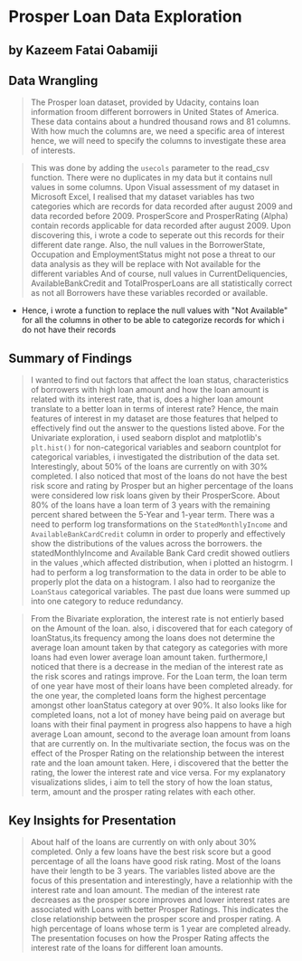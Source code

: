 # Prosper Loan Data Exploration
## by Kazeem Fatai Oabamiji


## Data Wrangling

> The Prosper loan dataset, provided by Udacity, contains loan information froom different borrowers in United States of America. These data contains about a hundred thousand rows and 81 columns. With how much the columns are, we need a specific area of interest hence, we will need to specify the columns to investigate these area of interests.

>This was done by adding the `usecols` parameter to the read_csv function. There were no duplicates in my data but it contains null values in some columns. Upon Visual assessment of my dataset in Microsoft Excel, I realised that my dataset variables has two categories which are records for data recorded after august 2009 and data recorded before 2009. ProsperScore and ProsperRating (Alpha) contain records applicable for data recorded after august 2009. 
Upon discovering this, i wrote a code to seperate out this records for their different date range. Also, the null values in the BorrowerState, Occupation and EmploymentStatus might not pose a threat to our data analysis as they will be replace with Not available for the different variables
And of course, null values in CurrentDeliquencies, AvailableBankCredit and TotalProsperLoans are all statistically correct as not all Borrowers have these variables recorded or available.

- Hence, i wrote a function to replace the null values with "Not Available" for all the columns in other to be able to categorize records for which i do not have their records


## Summary of Findings
> I wanted to find out factors that affect the loan status, characteristics of borrowers with high loan amount and how the loan amount is related with its interest rate, that is, does a higher loan amount translate to a better loan in terms of interest rate?
Hence, the main features of interest in my dataset are those features that helped to effectively find out the answer to the questions listed above.
For the Univariate exploration, i used seaborn displot and matplotlib's `plt.hist()` for non-categorical variables and seaborn countplot for categorical variables, i investigated the distribution of the data set. Interestingly, about 50% of the loans are currently on with 30% completed. 
I also noticed that most of the loans do not have the best risk score and rating by Prosper but an higher percentage of the loans were considered low risk loans given by their ProsperScore.
About 80% of the loans have a loan term of 3 years with the remaining percent shared between the 5-Year and 1-year term.
There was a need to perform log transformations on the `StatedMonthlyIncome`  and `AvailableBankCardCredit` column in order to properly and effectively show the distributions of the values across the borrowers. 
the statedMonthlyIncome and Available Bank Card credit showed outliers in the values ,which affected distribution, when i plotted an histogrm. I had to perform a log transformation to the data in order to be able to properly plot the data on a histogram. I also had to reorganize the `LoanStaus` categorical variables. The past due loans were summed up into one category to reduce redundancy.

>From the Bivariate exploration, the interest rate is not entierly based on the Amount of the loan. also, i discovered that for each category of loanStatus,its frequency among the loans does not determine the average loan amount taken by that category as categories with more loans had even lower average loan amount taken. 
furthermore,I noticed that there is a decrease in the median of the interest rate as the risk scores and ratings improve. For the Loan term, the loan term of one year have most of their loans have been completed already. for the one year, the completed loans form the highest percentage amongst other loanStatus category at over 90%.
It also looks like for completed loans, not a lot of money have being paid on average but loans with their final payment in progress also happens to have a high average Loan amount, second to the average loan amount from loans that are currently on.
In the multivariate section, the focus was on the effect of the Prosper Rating on the relationship between the interest rate and the loan amount taken. Here, i discovered that the better the rating, the lower the interest rate and vice versa.
For my explanatory visualizations slides, i aim to tell the story of how the loan status, term, amount and the prosper rating relates with each other.


## Key Insights for Presentation

> About half of the loans are currently on with only about 30% completed. Only a few loans have the best risk score but a good percentage of all the loans have good risk rating. Most of the loans have their length to be 3 years. The variables listed above are the focus of this presentation and interestingly, have a relationhip with the interest rate and loan amount. The median of the interest rate decreases as the prosper score improves and lower interest rates are associated with Loans with better Prosper Ratings. This indicates the close relationship between the prosper score and prosper rating. A high percentage of loans whose term is 1 year are completed already. The presentation focuses on how the Prosper Rating affects the interest rate of the loans for different loan amounts.



